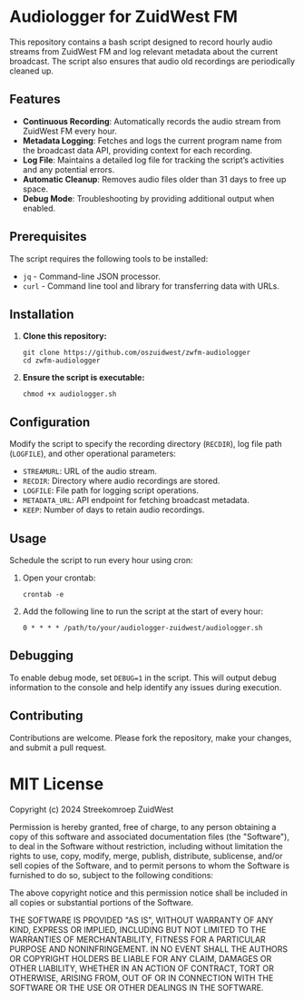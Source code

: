 
# Audiologger for ZuidWest FM

This repository contains a bash script designed to record hourly audio streams from ZuidWest FM and log relevant metadata about the current broadcast. The script also ensures that audio old recordings are periodically cleaned up.

## Features

- **Continuous Recording**: Automatically records the audio stream from ZuidWest FM every hour.
- **Metadata Logging**: Fetches and logs the current program name from the broadcast data API, providing context for each recording.
- **Log File**: Maintains a detailed log file for tracking the script’s activities and any potential errors.
- **Automatic Cleanup**: Removes audio files older than 31 days to free up space.
- **Debug Mode**: Troubleshooting by providing additional output when enabled.

## Prerequisites

The script requires the following tools to be installed:
- `jq` - Command-line JSON processor.
- `curl` - Command line tool and library for transferring data with URLs.

## Installation

1. **Clone this repository:**
   ```
   git clone https://github.com/oszuidwest/zwfm-audiologger
   cd zwfm-audiologger
   ```
2. **Ensure the script is executable:**
   ```
   chmod +x audiologger.sh
   ```

## Configuration

Modify the script to specify the recording directory (`RECDIR`), log file path (`LOGFILE`), and other operational parameters:
- `STREAMURL`: URL of the audio stream.
- `RECDIR`: Directory where audio recordings are stored.
- `LOGFILE`: File path for logging script operations.
- `METADATA_URL`: API endpoint for fetching broadcast metadata.
- `KEEP`: Number of days to retain audio recordings.

## Usage

Schedule the script to run every hour using cron:
1. Open your crontab:
   ```
   crontab -e
   ```
2. Add the following line to run the script at the start of every hour:
   ```
   0 * * * * /path/to/your/audiologger-zuidwest/audiologger.sh
   ```

## Debugging

To enable debug mode, set `DEBUG=1` in the script. This will output debug information to the console and help identify any issues during execution.

## Contributing

Contributions are welcome. Please fork the repository, make your changes, and submit a pull request.

# MIT License

Copyright (c) 2024 Streekomroep ZuidWest

Permission is hereby granted, free of charge, to any person obtaining a copy
of this software and associated documentation files (the "Software"), to deal
in the Software without restriction, including without limitation the rights
to use, copy, modify, merge, publish, distribute, sublicense, and/or sell
copies of the Software, and to permit persons to whom the Software is
furnished to do so, subject to the following conditions:

The above copyright notice and this permission notice shall be included in all
copies or substantial portions of the Software.

THE SOFTWARE IS PROVIDED "AS IS", WITHOUT WARRANTY OF ANY KIND, EXPRESS OR
IMPLIED, INCLUDING BUT NOT LIMITED TO THE WARRANTIES OF MERCHANTABILITY,
FITNESS FOR A PARTICULAR PURPOSE AND NONINFRINGEMENT. IN NO EVENT SHALL THE
AUTHORS OR COPYRIGHT HOLDERS BE LIABLE FOR ANY CLAIM, DAMAGES OR OTHER
LIABILITY, WHETHER IN AN ACTION OF CONTRACT, TORT OR OTHERWISE, ARISING FROM,
OUT OF OR IN CONNECTION WITH THE SOFTWARE OR THE USE OR OTHER DEALINGS IN THE
SOFTWARE.